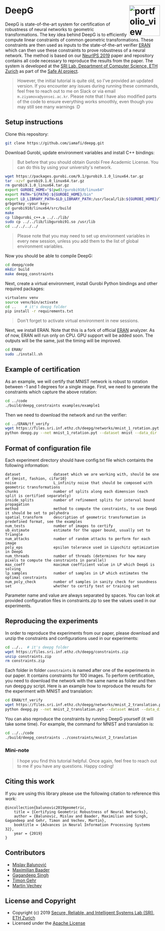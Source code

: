 DeepG  <a href="https://www.sri.inf.ethz.ch/"><img width="100" alt="portfolio_view" align="right" src="http://safeai.ethz.ch/img/sri-logo.svg"></a>
=============================================================================================================

DeepG is state-of-the-art system for certification of robustness of neural networks to geometric transformations. The key idea behind DeepG is to efficiently compute linear constraints of common geometric transformations. These constraints are then used as inputs to the state-of-the-art verifier [ERAN](https://github.com/eth-sri/eran/) which can then use these constraints to prove robustness of a neural network. 
The method is based on our [NeurIPS 2019](https://files.sri.inf.ethz.ch/website/papers/neurips19-deepg.pdf) paper and repository contains all code necessary to reproduce the results from the paper.
The system is developed at the [SRI Lab, Department of Computer Science, ETH Zurich](https://www.sri.inf.ethz.ch/) as part of the [Safe AI project](http://safeai.ethz.ch/).

>However, the initial tutorial is quite old, so I've provided an updated version. If you encounter any issues during running these commands, feel free to reach out to me on Slack or via email `m.ziyamova@yonsei.ac.kr`. Please note that I have also modified parts of the code to ensure everything works smoothly, even though you may still see many warnings :D
## Setup instructions

Clone this repository:

```bash
git clone https://github.com/iamafi/deepg.git
```

Download Gurobi, update environment variables and install C++ bindings:

>But before that you should obtain Gurobi Free Academic License. You can do this by using your university's network.

```bash
wget https://packages.gurobi.com/9.1/gurobi9.1.0_linux64.tar.gz
tar -xzvf gurobi9.1.0_linux64.tar.gz
rm gurobi9.1.0_linux64.tar.gz
export GUROBI_HOME="$(pwd)/gurobi910/linux64"
export PATH="${PATH}:${GUROBI_HOME}/bin"
export LD_LIBRARY_PATH=$LD_LIBRARY_PATH:/usr/local/lib:${GUROBI_HOME}/lib
grbgetkey <your key>
cd gurobi910/linux64/src/build
make
cp libgurobi_c++.a ../../lib/
sudo cp ../../lib/libgurobi91.so /usr/lib
cd ../../../../
```
>Please note that you may need to set up environment variables in every new session, unless you add them to the list of global environment variables.

Now you should be able to compile DeepG:

```bash
cd deepg/code
mkdir build
make deepg_constraints
```

Next, create a virtual environment, install Gurobi Python bindings and other required packages:

```bash
virtualenv venv
source venv/bin/activate
cd ..    # it's deepg folder
pip install -r requirements.txt
```
>Don't forget to activate virtual environment in new sessions.

Next, we install ERAN. Note that this is a fork of official [ERAN](https://github.com/eth-sri/eran/) analyzer.
As of now, ERAN will run only on CPU. GPU support will be added soon. The outputs will be the same, just the timing will be improved.
```bash
cd ERAN/
sudo ./install.sh
```


## Example of certification

As an example, we will certify that MNIST network is robust to rotation between -1 and 1 degrees for a single image.
First, we need to generate the constraints which capture the above rotation:

```bash
cd ../code
./build/deepg_constraints examples/example1
```

Then we need to download the network and run the verifier:

```bash
cd ../ERAN/tf_verify
wget https://files.sri.inf.ethz.ch/deepg/networks/mnist_1_rotation.pyt
python deepg.py --net mnist_1_rotation.pyt --dataset mnist --data_dir ../../code/examples/example1 --num_params 1 --num_tests 1
```

## Format of configuration file

Each experiment directory should have config.txt file which containts the following information:

```
dataset               dataset which we are working with, should be one of {mnist, fashion, cifar10}
noise                 L_infinity noise that should be composed with geometric transformations
chunks                number of splits along each dimension (each split is certified separately)
inside_splits         number of refinement splits for interval bound propagation
method                method to compute the constraints, to use DeepG it should be set to polyhedra
spatial_transform     description of geometric transformation in predefined format, see the examples
num_tests             number of images to certify
ub_estimate           estimate for the upper bound, usually set to Triangle
num_attacks           number of random attacks to perform for each image
poly_eps              epsilon tolerance used in Lipschitz optimization in DeepG
num_threads           number of threads (determines for how many pixels to compute the constraints in parallel)
max_coeff             maximum coefficient value in LP which DeepG is solving
lp_samples            number of samples in LP which estimates the optimal constraints
num_poly_check        number of samples in sanity check for soundness
set                   whether to certify test or training set
```

Parameter name and value are always separated by spaces. You can look at provided configuration files in constraints.zip to see the values used in our experiments.

## Reproducing the experiments

In order to reproduce the experiments from our paper, please download and unzip the constraints and configurations used in our experiments:

```bash
cd ../..  # it's deepg folder
wget https://files.sri.inf.ethz.ch/deepg/constraints.zip
unzip constraints.zip
rm constraints.zip
```

Each folder in folder `constraints` is named after one of the experiments in our paper. It contains constraints for 100 images.
To perform certification, you need to download the network with the same name as folder and then run deepg.py script.
Here is an example how to reproduce the results for the experiment with MNIST and translation:

```bash
cd ERAN/tf_verify
wget https://files.sri.inf.ethz.ch/deepg/networks/mnist_2_translation.pyt
python deepg.py --net mnist_2_translation.pyt --dataset mnist --data_dir ../../constraints/mnist_2_translation --num_params 2 --num_tests 100
```

You can also reproduce the constraints by running DeepG yourself (it will take some time). For example, the command for MNIST and translation is:

```bash
cd ../../code
./build/deepg_constraints ../constraints/mnist_2_translation
```

### Mini-note
>I hope you find this tutorial helpful. Once again, feel free to reach out to me if you have any questions. Happy coding!

Citing this work
---------------------

If you are using this library please use the following citation to reference this work:

```
@incollection{balunovic2019geometric,
	title = {Certifying Geometric Robustness of Neural Networks},
	author = {Balunovic, Mislav and Baader, Maximilian and Singh, Gagandeep and Gehr, Timon and Vechev, Martin},
	booktitle = {Advances in Neural Information Processing Systems 32},
	year = {2019}
}	
```

Contributors
------------

* [Mislav Balunović](https://www.sri.inf.ethz.ch/people/mislav)
* [Maximilian Baader](https://www.sri.inf.ethz.ch/people/max)
* [Gagandeep Singh](https://www.sri.inf.ethz.ch/people/gagandeep)
* [Timon Gehr](https://www.sri.inf.ethz.ch/people/timon)
* [Martin Vechev](https://www.sri.inf.ethz.ch/people/martin)

License and Copyright
---------------------

* Copyright (c) 2019 [Secure, Reliable, and Intelligent Systems Lab (SRI), ETH Zurich](https://www.sri.inf.ethz.ch/)
* Licensed under the [Apache License](http://www.apache.org/licenses/)





